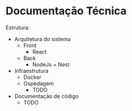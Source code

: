 # Documentação Técnica
Estrutura:
- Arquitetura do sistema
  - Front
    - React
  - Back
    - NodeJs + Nest
- Infraestrutura
  - Docker
  - Ospedagem
    - TODO
- Documentação de código
  - TODO
